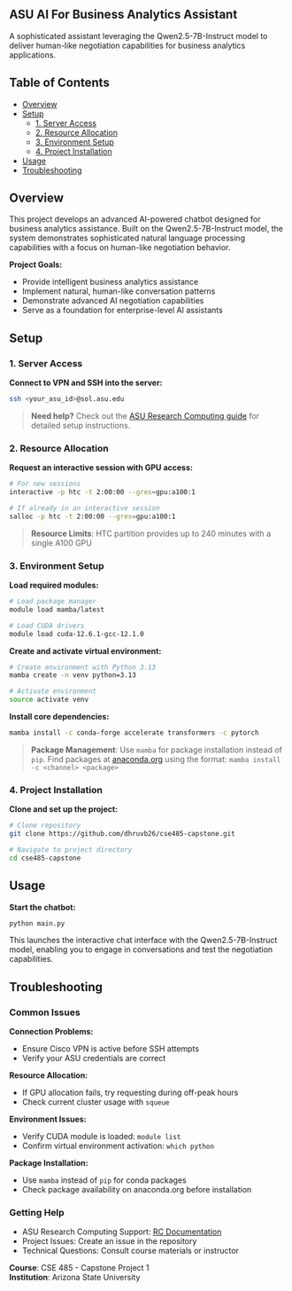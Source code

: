 ## ASU AI For Business Analytics Assistant

A sophisticated assistant leveraging the Qwen2.5-7B-Instruct model to deliver human-like negotiation capabilities for business analytics applications.

## Table of Contents

- [Overview](#overview)
- [Setup](#setup)
  - [1. Server Access](#1-server-access)
  - [2. Resource Allocation](#2-resource-allocation)
  - [3. Environment Setup](#3-environment-setup)
  - [4. Project Installation](#4-project-installation)
- [Usage](#usage)
- [Troubleshooting](#troubleshooting)

## Overview

This project develops an advanced AI-powered chatbot designed for business analytics assistance. Built on the Qwen2.5-7B-Instruct model, the system demonstrates sophisticated natural language processing capabilities with a focus on human-like negotiation behavior.

**Project Goals:**

- Provide intelligent business analytics assistance
- Implement natural, human-like conversation patterns
- Demonstrate advanced AI negotiation capabilities
- Serve as a foundation for enterprise-level AI assistants

## Setup

### 1. Server Access

**Connect to VPN and SSH into the server:**

```bash
ssh <your_asu_id>@sol.asu.edu
```

> **Need help?** Check out the [ASU Research Computing guide](https://asurc.atlassian.net/wiki/spaces/RC/pages/2319417345/A+Brief+Example#Step-3---Use-/-Test) for detailed setup instructions.

### 2. Resource Allocation

**Request an interactive session with GPU access:**

```bash
# For new sessions
interactive -p htc -t 2:00:00 --gres=gpu:a100:1

# If already in an interactive session
salloc -p htc -t 2:00:00 --gres=gpu:a100:1
```

> **Resource Limits**: HTC partition provides up to 240 minutes with a single A100 GPU

### 3. Environment Setup

**Load required modules:**

```bash
# Load package manager
module load mamba/latest

# Load CUDA drivers
module load cuda-12.6.1-gcc-12.1.0
```

**Create and activate virtual environment:**

```bash
# Create environment with Python 3.13
mamba create -n venv python=3.13

# Activate environment
source activate venv
```

**Install core dependencies:**

```bash
mamba install -c conda-forge accelerate transformers -c pytorch
```

> **Package Management**: Use `mamba` for package installation instead of `pip`. Find packages at [anaconda.org](https://anaconda.org/) using the format: `mamba install -c <channel> <package>`

### 4. Project Installation

**Clone and set up the project:**

```bash
# Clone repository
git clone https://github.com/dhruvb26/cse485-capstone.git

# Navigate to project directory
cd cse485-capstone
```

## Usage

**Start the chatbot:**

```bash
python main.py
```

This launches the interactive chat interface with the Qwen2.5-7B-Instruct model, enabling you to engage in conversations and test the negotiation capabilities.

## Troubleshooting

### Common Issues

**Connection Problems:**

- Ensure Cisco VPN is active before SSH attempts
- Verify your ASU credentials are correct

**Resource Allocation:**

- If GPU allocation fails, try requesting during off-peak hours
- Check current cluster usage with `squeue`

**Environment Issues:**

- Verify CUDA module is loaded: `module list`
- Confirm virtual environment activation: `which python`

**Package Installation:**

- Use `mamba` instead of `pip` for conda packages
- Check package availability on anaconda.org before installation

### Getting Help

- ASU Research Computing Support: [RC Documentation](https://asurc.atlassian.net/wiki/spaces/RC)
- Project Issues: Create an issue in the repository
- Technical Questions: Consult course materials or instructor

**Course**: CSE 485 - Capstone Project 1</br>
**Institution**: Arizona State University
